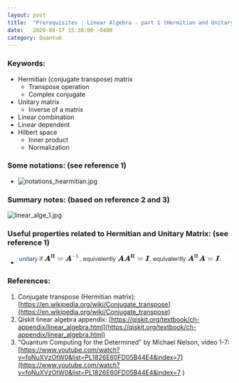 ```yaml
---
layout: post
title:  "Prerequisites : Linear Algebra - part 1 (Hermitian and Unitary Matrix)"
date:   2020-08-17 15:38:00 -0400
category: Quantum 
---
```


### Keywords:

- Hermitian (conjugate transpose) matrix  
  - Transpose operation
  - Complex conjugate 
- Unitary matrix
  - Inverse of a matrix
- Linear combination 
- Linear dependent 
- Hilbert space
  - Inner product
  - Normalization

### Some notations:  (see reference 1)

- ![notations_hearmitian.jpg](assets/images/notations_hermitian.JPG)

### Summary notes: (based on reference 2 and 3)

![linear_alge_1.jpg](assets/images/linear_alge_1.JPG)

### Useful properties related to Hermitian and Unitary Matrix: (see reference 1)

- ![hermitian_unitary_property.jpg](https://github.com/Peiqi-Hu/ChangBai/blob/master/blog-Quantum/assets/images/hermitian_unitary_property.JPG)



### References: 

1. Conjugate transpose (Hermitian matrix): [https://en.wikipedia.org/wiki/Conjugate_transpose](https://en.wikipedia.org/wiki/Conjugate_transpose)
2. Qiskit linear algebra appendix:  [https://qiskit.org/textbook/ch-appendix/linear_algebra.html](https://qiskit.org/textbook/ch-appendix/linear_algebra.html)
3. "Quantum Computing for the Determined" by Michael Nelson, video 1-7: [https://www.youtube.com/watch?v=foNuXVzOtW0&list=PL1826E60FD05B44E4&index=7](https://www.youtube.com/watch?v=foNuXVzOtW0&list=PL1826E60FD05B44E4&index=7 ) 


